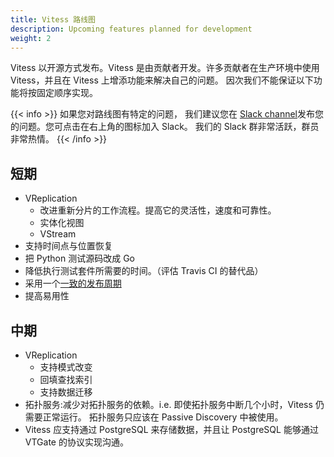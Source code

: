 ```yaml
---
title: Vitess 路线图
description: Upcoming features planned for development
weight: 2
---
```


Vitess 以开源方式发布。Vitess 是由贡献者开发。许多贡献者在生产环境中使用 Vitess，并且在 Vitess 上增添功能来解决自己的问题。 因次我们不能保证以下功能将按固定顺序实现。

{{< info >}}
如果您对路线图有特定的问题， 我们建议您在 [Slack channel](https://vitess.slack.com)发布您的问题。您可点击在右上角的图标加入 Slack。 我们的 Slack 群非常活跃，群员非常热情。
{{< /info >}}

## 短期

- VReplication
  - 改进重新分片的工作流程。提高它的灵活性，速度和可靠性。
  - 实体化视图
  - VStream
- 支持时间点与位置恢复
- 把 Python 测试源码改成 Go
- 降低执行测试套件所需要的时间。（评估 Travis CI 的替代品）
- 采用一个[一致的发布周期](https://github.com/vitessio/enhancements/blob/master/veps/vep-1.md)
- 提高易用性

## 中期

- VReplication
  - 支持模式改变
  - 回填查找索引
  - 支持数据迁移
- 拓扑服务:减少对拓扑服务的依赖。i.e. 即使拓扑服务中断几个小时，Vitess 仍需要正常运行。 拓扑服务只应该在 Passive Discovery 中被使用。
- Vitess 应支持通过 PostgreSQL 来存储数据，并且让 PostgreSQL 能够通过 VTGate 的协议实现沟通。
